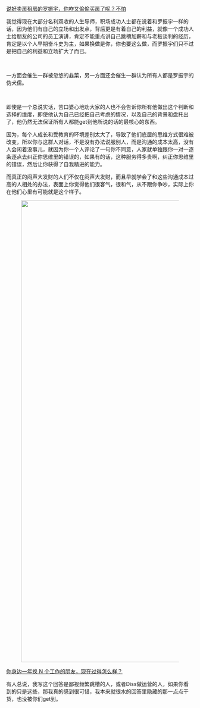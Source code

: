 <p data-pid="pnk8ZkOz"><a href="http://link.zhihu.com/?target=http%3A//www.sohu.com/a/127787266_617357" class=" wrap external" target="_blank" rel="nofollow noreferrer">说好卖房租房的罗振宇，你咋又偷偷买房了呢？不怕</a> </p><p data-pid="makK-Bsy">我觉得现在大部分名利双收的人生导师，职场成功人士都在说着和罗振宇一样的话，因为他们有自己的立场和出发点，背后更是有着自己的利益，就像一个成功人士给朋友的公司的员工演讲，肯定不能重点讲自己跳槽加薪和与老板谈判的经历，肯定是以个人早期奋斗史为主，如果换做是你，你也要这么做，而罗振宇们只不过是把自己的利益和立场扩大了而已。</p><p><br></p><p data-pid="CwbhzNBD">一方面会催生一群被忽悠的韭菜，另一方面还会催生一群认为所有人都是罗振宇的伪犬儒。</p><p><br></p><p data-pid="IyzC3s52">即使是一个总说实话，苦口婆心地劝大家的人也不会告诉你所有他做出这个判断和选择的维度，即使他认为自己已经把自己考虑的情况，以及自己的背景和盘托出了，他仍然无法保证所有人都能get到他所说的话的最核心的东西。</p><p data-pid="CD6fp8wv">因为，每个人成长和受教育的环境差别太大了，导致了他们底层的思维方式很难被改变，所以你与这群人对话，不是没有办法说服别人，而是沟通的成本太高，没有人会闲着没事儿，就因为你一个人评论了一句你不同意，人家就单独跟你一对一逐条逐点去纠正你思维里的错误的，如果有的话，这种服务得多贵啊，纠正你思维里的错误，然后让你获得了自我精进的能力。</p><p data-pid="E_gOF4MN">而真正的闷声大发财的人们不仅在闷声大发财，而且早就学会了和这些沟通成本过高的人相处的办法，表面上你觉得他们很客气，很和气，从不跟你争吵，实际上你在他们心里有可能就是这个样子。</p><figure data-size="normal"><img src="https://pic1.zhimg.com/v2-27ba8bb5947ffa4b6fba2279bc675708_720w.jpg?source=d16d100b" data-caption="" data-size="normal" data-rawwidth="1242" data-rawheight="2208" class="origin_image zh-lightbox-thumb" width="1242" data-original="https://pic1.zhimg.com/v2-27ba8bb5947ffa4b6fba2279bc675708_720w.jpg?source=d16d100b"></figure><p data-pid="dC8nGvBk"><a href="https://www.zhihu.com/question/63076147/answer/297636348" class="internal">你身边一年换 N 个工作的朋友，现在过得怎么样？</a> </p><p data-pid="iUYzCtbj">有人总说，我写这个回答是鄙视频繁跳槽的人，或者Diss做运营的人，如果你看到的只是这些，那我真的感到很可惜，我本来就很水的回答里隐藏的那一点点干货，也没被你们get到。</p>